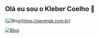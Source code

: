 ## Olá eu sou o Kleber Coelho 👋

[![Blog](https://img.shields.io/website-up-down-green-red/http/monip.org.svgSevenPK:[http://monip.org])(https://sevenpk.com.br)

[![Blog](https://img.shields.io/badge/Instagram-E4405F?style=for-the-badge&logo=instagram&logoColor=white)](https://www.instagram.com/kleberclh/)
